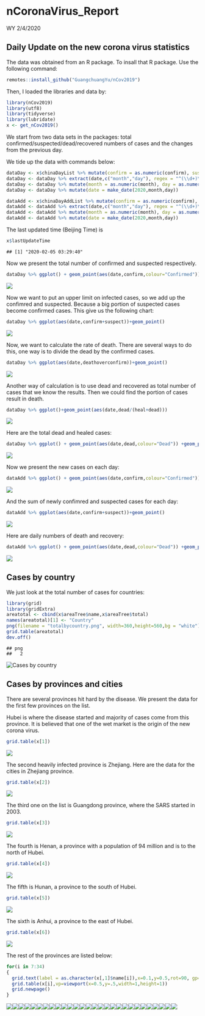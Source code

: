 nCoronaVirus\_Report
================
WY
2/4/2020

## Daily Update on the new corona virus statistics

The data was obtained from an R package. To insall that R package. Use
the following command:

``` r
remotes::install_github("GuangchuangYu/nCov2019")
```

Then, I loaded the libraries and data by:

``` r
library(nCov2019)
library(utf8)
library(tidyverse)
library(lubridate)
x <- get_nCov2019()
```

We start from two data sets in the packages: total
confirmed/suspected/dead/recovered numbers of cases and the changes from
the previous day.

We tide up the data with commands below:

``` r
dataDay <- x$chinaDayList %>% mutate(confirm = as.numeric(confirm), suspect = as.numeric(suspect), dead = as.numeric(dead), heal = as.numeric(heal), deathoverconfirm = dead/confirm)
dataDay <- dataDay %>% extract(date,c("month","day"), regex = "^(\\d+)\\.(\\d+)$",remove = FALSE) 
dataDay <- dataDay %>% mutate(month = as.numeric(month), day = as.numeric(day))
dataDay <- dataDay %>% mutate(date = make_date(2020,month,day))

dataAdd <- x$chinaDayAddList %>% mutate(confirm = as.numeric(confirm), suspect = as.numeric(suspect), dead = as.numeric(dead), heal = as.numeric(heal), deathoverconfirm = dead/confirm)
dataAdd <- dataAdd %>% extract(date,c("month","day"), regex = "^(\\d+)\\.(\\d+)$",remove = FALSE) 
dataAdd <- dataAdd %>% mutate(month = as.numeric(month), day = as.numeric(day))
dataAdd <- dataAdd %>% mutate(date = make_date(2020,month,day))
```

The last updated time (Beijing Time) is 

``` r
x$lastUpdateTime
```

    ## [1] "2020-02-05 03:29:40"

Now we present the total number of confirmed and suspected respectively.

``` r
dataDay %>% ggplot() + geom_point(aes(date,confirm,colour="Confirmed")) +geom_point(aes(date,suspect,color="Suspect")) +theme(legend.position="right")+ylab("Number of cases")+labs(colour="Type")+scale_color_manual(values=c("blue","red"))
```

![](Report_files/figure-gfm/unnamed-chunk-3-1.png)<!-- -->

Now we want to put an upper limit on infected cases, so we add up the
confimred and suspected. Because a big portion of suspected cases become
confirmed cases. This give us the following chart:

``` r
dataDay %>% ggplot(aes(date,confirm+suspect))+geom_point()
```

![](Report_files/figure-gfm/unnamed-chunk-4-1.png)<!-- -->

Now, we want to calculate the rate of death. There are several ways to
do this, one way is to divide the dead by the confirmed cases.

``` r
dataDay %>% ggplot(aes(date,deathoverconfirm))+geom_point()
```

![](Report_files/figure-gfm/unnamed-chunk-5-1.png)<!-- -->

Another way of calculation is to use dead and recovered as total number
of cases that we know the results. Then we could find the portion of
cases result in death.

``` r
dataDay %>% ggplot()+geom_point(aes(date,dead/(heal+dead)))
```

![](Report_files/figure-gfm/unnamed-chunk-6-1.png)<!-- -->

Here are the total dead and healed cases:

``` r
dataDay %>% ggplot() + geom_point(aes(date,dead,colour="Dead")) +geom_point(aes(date,heal,color="Healed")) +theme(legend.position="right")+ylab("Number of cases")+labs(colour="Type")+scale_color_manual(values=c("black","red"))
```

![](Report_files/figure-gfm/unnamed-chunk-7-1.png)<!-- -->

Now we present the new cases on each day:

``` r
dataAdd %>% ggplot() + geom_point(aes(date,confirm,colour="Confirmed")) +geom_point(aes(date,suspect,color="Suspect")) +theme(legend.position="right")+ylab("Number of cases")+labs(colour="Type")+scale_color_manual(values=c("blue","red"))
```

![](Report_files/figure-gfm/unnamed-chunk-8-1.png)<!-- -->

And the sum of newly confimred and suspected cases for each day:

``` r
dataAdd %>% ggplot(aes(date,confirm+suspect))+geom_point()
```

![](Report_files/figure-gfm/unnamed-chunk-9-1.png)<!-- -->

Here are daily numbers of death and recovery:

``` r
dataAdd %>% ggplot() + geom_point(aes(date,dead,colour="Dead")) +geom_point(aes(date,heal,color="Healed")) +theme(legend.position="right")+ylab("Number of cases")+labs(colour="Type")+scale_color_manual(values=c("black","red"))
```

![](Report_files/figure-gfm/unnamed-chunk-10-1.png)<!-- -->

## Cases by country

We just look at the total number of cases for countries:

``` r
library(grid)
library(gridExtra)
areatotal <- cbind(x$areaTree$name,x$areaTree$total)
names(areatotal)[1] <- "Country"
png(filename = "totalbycountry.png", width=360,height=560,bg = "white")
grid.table(areatotal)
dev.off()
```

    ## png 
    ##   2

![Cases by country](totalbycountry.png)

## Cases by provinces and cities

There are several provinces hit hard by the disease. We present the data
for the first few provinces on the list.

Hubei is where the disease started and majority of cases come from this
province. It is believed that one of the wet market is the origin of the
new corona virus.

``` r
grid.table(x[1])
```

![](Report_files/figure-gfm/unnamed-chunk-12-1.png)<!-- -->

The second heavily infected province is Zhejiang. Here are the data for
the cities in Zhejiang province.

``` r
grid.table(x[2])
```

![](Report_files/figure-gfm/unnamed-chunk-13-1.png)<!-- -->

The third one on the list is Guangdong province, where the SARS started
in 2003.

``` r
grid.table(x[3])
```

![](Report_files/figure-gfm/unnamed-chunk-14-1.png)<!-- -->

The fourth is Henan, a province with a population of 94 million and is
to the north of Hubei.

``` r
grid.table(x[4])
```

![](Report_files/figure-gfm/unnamed-chunk-15-1.png)<!-- -->

The fifth is Hunan, a province to the south of Hubei.

``` r
grid.table(x[5])
```

![](Report_files/figure-gfm/unnamed-chunk-16-1.png)<!-- -->

The sixth is Anhui, a province to the east of Hubei.

``` r
grid.table(x[6])
```

![](Report_files/figure-gfm/unnamed-chunk-17-1.png)<!-- -->

The rest of the provinces are listed below:

``` r
for(i in 7:34)
{
  grid.text(label = as.character(x[,1]$name[i]),x=0.1,y=0.5,rot=90, gp=gpar(cex=2))
  grid.table(x[i],vp=viewport(x=0.5,y=.5,width=1,height=1))
  grid.newpage()
}
```

![](Report_files/figure-gfm/unnamed-chunk-18-1.png)<!-- -->![](Report_files/figure-gfm/unnamed-chunk-18-2.png)<!-- -->![](Report_files/figure-gfm/unnamed-chunk-18-3.png)<!-- -->![](Report_files/figure-gfm/unnamed-chunk-18-4.png)<!-- -->![](Report_files/figure-gfm/unnamed-chunk-18-5.png)<!-- -->![](Report_files/figure-gfm/unnamed-chunk-18-6.png)<!-- -->![](Report_files/figure-gfm/unnamed-chunk-18-7.png)<!-- -->![](Report_files/figure-gfm/unnamed-chunk-18-8.png)<!-- -->![](Report_files/figure-gfm/unnamed-chunk-18-9.png)<!-- -->![](Report_files/figure-gfm/unnamed-chunk-18-10.png)<!-- -->![](Report_files/figure-gfm/unnamed-chunk-18-11.png)<!-- -->![](Report_files/figure-gfm/unnamed-chunk-18-12.png)<!-- -->![](Report_files/figure-gfm/unnamed-chunk-18-13.png)<!-- -->![](Report_files/figure-gfm/unnamed-chunk-18-14.png)<!-- -->![](Report_files/figure-gfm/unnamed-chunk-18-15.png)<!-- -->![](Report_files/figure-gfm/unnamed-chunk-18-16.png)<!-- -->![](Report_files/figure-gfm/unnamed-chunk-18-17.png)<!-- -->![](Report_files/figure-gfm/unnamed-chunk-18-18.png)<!-- -->![](Report_files/figure-gfm/unnamed-chunk-18-19.png)<!-- -->![](Report_files/figure-gfm/unnamed-chunk-18-20.png)<!-- -->![](Report_files/figure-gfm/unnamed-chunk-18-21.png)<!-- -->![](Report_files/figure-gfm/unnamed-chunk-18-22.png)<!-- -->![](Report_files/figure-gfm/unnamed-chunk-18-23.png)<!-- -->![](Report_files/figure-gfm/unnamed-chunk-18-24.png)<!-- -->![](Report_files/figure-gfm/unnamed-chunk-18-25.png)<!-- -->![](Report_files/figure-gfm/unnamed-chunk-18-26.png)<!-- -->![](Report_files/figure-gfm/unnamed-chunk-18-27.png)<!-- -->![](Report_files/figure-gfm/unnamed-chunk-18-28.png)<!-- -->
